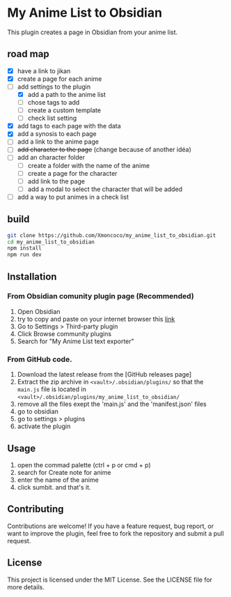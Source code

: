# My Anime List to Obsidian
This plugin creates a page in Obsidian from your anime list.

## road map

- [x] have a link to jikan
- [x] create a page for each anime
- [ ] add settings to the plugin
    - [x] add a path to the anime list
    - [ ] chose tags to add
    - [ ] create a custom template
    - [ ] check list setting 
- [x] add tags to each page with the data
- [x] add a synosis to each page
- [ ] add a link to the anime page
- [ ] ~~add character to the page~~ (change because of another idéa)
- [ ] add an character folder
	- [ ] create a folder with the name of the anime
 	- [ ] create a page for the character
  	- [ ] add link to the page
  	- [ ] add a modal to select the character that will be added 
- [ ] add a way to put animes in a check list 

## build

```bash
git clone https://github.com/Xmoncoco/my_anime_list_to_obsidian.git
cd my_anime_list_to_obsidian
npm install
npm run dev
```
## Installation
### From Obsidian comunity plugin page (Recommended)
1. Open Obsidian
2. try to copy and paste on your internet browser this [link](obsidian://show-plugin?id=my_anime_list_text_exporter)
3. Go to Settings > Third-party plugin
4. Click Browse community plugins
5. Search for "My Anime List text exporter"

### From GitHub code.
1. Download the latest release from the [GitHub releases page]
2. Extract the zip archive in `<vault>/.obsidian/plugins/` so that the `main.js` file is located in `<vault>/.obsidian/plugins/my_anime_list_to_obsidian/`
3. remove all the files exept the 'main.js' and the 'manifest.json' files
4. go to obsidian
5. go to settings > plugins
6. activate the plugin

## Usage

1. open the commad palette (ctrl + p or cmd + p)
2. search for Create note for anime
3. enter the name of the anime
4. click sumbit.
and that's it.

## Contributing

Contributions are welcome! If you have a feature request, bug report, or want to improve the plugin, feel free to fork the repository and submit a pull request.

## License

This project is licensed under the MIT License. See the LICENSE file for more details.
